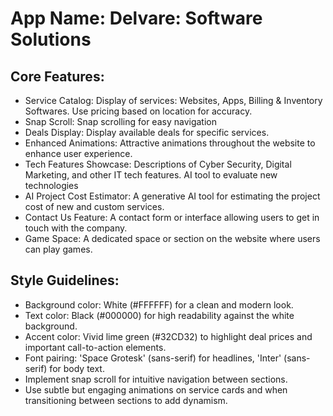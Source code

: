 # **App Name**: Delvare: Software Solutions

## Core Features:

- Service Catalog: Display of services: Websites, Apps, Billing & Inventory Softwares. Use pricing based on location for accuracy.
- Snap Scroll: Snap scrolling for easy navigation
- Deals Display: Display available deals for specific services.
- Enhanced Animations: Attractive animations throughout the website to enhance user experience.
- Tech Features Showcase: Descriptions of Cyber Security, Digital Marketing, and other IT tech features. AI tool to evaluate new technologies
- AI Project Cost Estimator: A generative AI tool for estimating the project cost of new and custom services.
- Contact Us Feature: A contact form or interface allowing users to get in touch with the company.
- Game Space: A dedicated space or section on the website where users can play games.

## Style Guidelines:

- Background color: White (#FFFFFF) for a clean and modern look.
- Text color: Black (#000000) for high readability against the white background.
- Accent color: Vivid lime green (#32CD32) to highlight deal prices and important call-to-action elements.
- Font pairing: 'Space Grotesk' (sans-serif) for headlines, 'Inter' (sans-serif) for body text.
- Implement snap scroll for intuitive navigation between sections.
- Use subtle but engaging animations on service cards and when transitioning between sections to add dynamism.